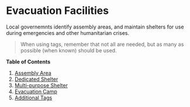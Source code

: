 # Evacuation Facilities

Local governemnts identify assembly areas,  and maintain shelters for use during emergencies and other humanitarian crises.

> When using tags, remember that not all are needed, but as many as possible \(when known\) should be used.

**Table of Contents**

1. [Assembly Area](#assembly-area)  
2. [Dedicated Shelter](/paano-imapa-ang/evacuation-shelter/dedicated-shelter.md)
3. [Multi-purpose Shelter](/paano-imapa-ang/evacuation-shelter/multi-purpose-shelter.md)
4. [Evacuation Camp](#evacuation-camp)  
5. [Additional Tags](/paano-imapa-ang/evacuation-shelter/assembly-area.md)


